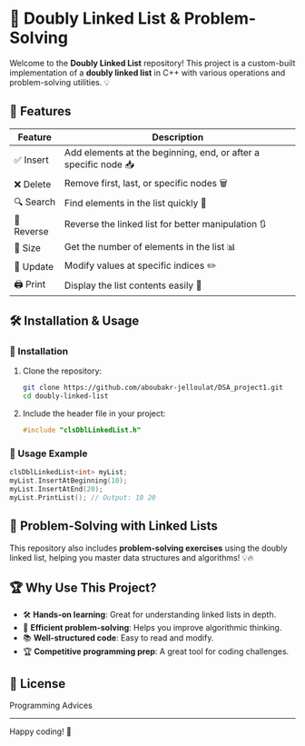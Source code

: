 # 🚀 Doubly Linked List & Problem-Solving

Welcome to the **Doubly Linked List** repository! This project is a custom-built implementation of a **doubly linked list** in C++ with various operations and problem-solving utilities. 💡

## 📌 Features

| Feature | Description |
|---------|-------------|
| ✅ Insert | Add elements at the beginning, end, or after a specific node 📥 |
| ❌ Delete | Remove first, last, or specific nodes 🗑️ |
| 🔍 Search | Find elements in the list quickly 🔎 |
| 🔄 Reverse | Reverse the linked list for better manipulation 🔃 |
| 📏 Size | Get the number of elements in the list 📊 |
| 📌 Update | Modify values at specific indices ✏️ |
| 🖨️ Print | Display the list contents easily 📝 |

## 🛠️ Installation & Usage

### 🔧 Installation
1. Clone the repository:
   ```sh
   git clone https://github.com/aboubakr-jelloulat/DSA_project1.git
   cd doubly-linked-list
   ```
2. Include the header file in your project:
   ```cpp
   #include "clsDblLinkedList.h"
   ```

### 🚀 Usage Example
```cpp
clsDblLinkedList<int> myList;
myList.InsertAtBeginning(10);
myList.InsertAtEnd(20);
myList.PrintList(); // Output: 10 20
```

## 🎯 Problem-Solving with Linked Lists
This repository also includes **problem-solving exercises** using the doubly linked list, helping you master data structures and algorithms! 💡🔥

## 🏆 Why Use This Project?
- 🛠️ **Hands-on learning**: Great for understanding linked lists in depth.
- 🎯 **Efficient problem-solving**: Helps you improve algorithmic thinking.
- 📚 **Well-structured code**: Easy to read and modify.
- 🏆 **Competitive programming prep**: A great tool for coding challenges.

## 📜 License

Programming Advices

---

Happy coding! 🚀

